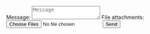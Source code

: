 <link rel="stylesheet" href="https://formflow.org/styles.css" />
<form
    class="formflow"
    id="formflow"
    action="https://formflow.org/email"
    method="POST"
    enctype="multipart/form-data"
>
    <!-- REQUIRED FIELDS: user_id -->
    <input type="hidden" name="user_id" value="23d601f8-7f43-462e-91b1-ac7daa688ea3" />
    <label for="field-message">Message:</label>
    <textarea id="field-message" name="Message" placeholder="Message"></textarea>
    <label for="field-attachments">File attachments:</label>
    <input type="file" name="Attachments" multiple />
    <button type="submit">Send</button>
</form>
<script src="https://hikaru.org/js/FRM.js"></script>
<script>FRM.listen(document.getElementById("formflow"));</script>
